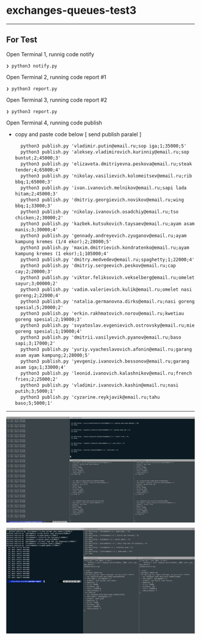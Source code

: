 # exchanges-queues-test3

---

## For Test

Open Terminal 1, runnig code notify

    ❯ python3 notify.py


Open Terminal 2, running code report #1

    ❯ python3 report.py


Open Terminal 3, running code report #2

    ❯ python3 report.py


Open Terminal 4, running code publish

- copy and paste code below [ send publish paralel ]

        python3 publish.py 'vladimir.putin@email.ru;sop iga;1;35000;5'
        python3 publish.py 'aleksey.vladimirovich.kurinniy@email.ru;sop buntut;2;45000;3'
        python3 publish.py 'elizaveta.dmitriyevna.peskova@email.ru;steak tender;4;65000;4'
        python3 publish.py 'nikolay.vasilievich.kolomeitsev@email.ru;rib bbq;1;65000;3'
        python3 publish.py 'ivan.ivanovich.melnikov@email.ru;sapi lada hitam;2;45000;3'
        python3 publish.py 'dmitriy.georgievich.novikov@email.ru;wing bbq;1;33000;3'
        python3 publish.py 'nikolay.ivanovich.osadchiy@email.ru;tso chicken;2;30000;2'
        python3 publish.py 'kazbek.kutsukovich.taysaev@email.ru;ayam asam manis;3;30000;4'
        python3 publish.py 'gennady.andreyevich.zyuganov@email.ru;ayam kampung kremes (1/4 ekor);2;28000;5'
        python3 publish.py 'maxim.dmitrievich.kondratenko@email.ru;ayam kampung kremes (1 ekor);1;105000;4'
        python3 publish.py 'dmitry.medvedev@email.ru;spaghetty;1;22000;4'
        python3 publish.py 'dmitriy.sergeevich.peskov@email.ru;cap cay;2;20000;3'
        python3 publish.py 'viktor.feliksovich.vekselberg@email.ru;omelet sayur;3;00000;2'
        python3 publish.py 'vadim.valerievich.kulik@email.ru;omelet nasi goreng;2;22000;4'
        python3 publish.py 'natalia.germanovna.dirks@email.ru;nasi goreng spesial;5;20000;2'
        python3 publish.py 'erkin.rakhmatovich.norov@email.ru;kwetiau goreng spesial;2;19000;3'
        python3 publish.py 'svyatoslav.evgenievich.ostrovsky@email.ru;mie goreng spesial;1;19000;4'
        python3 publish.py 'dmitrii.vasilyevich.pyanov@email.ru;baso sapi;3;17000;2'
        python3 publish.py 'yuriy.vyacheslavovich.afonin@email.ru;garang asam ayam kampung;2;28000;5'
        python3 publish.py 'yevgeniy.ivanovich.bessonov@email.ru;garang asam iga;1;33000;4'
        python3 publish.py 'leonid.ivanovich.kalashnikov@email.ru;french fries;2;25000;2'
        python3 publish.py 'vladimir.ivanovich.kashin@email.ru;nasi putih;3;5000;1'
        python3 publish.py 'cyzarine.reykjavik@email.ru;tahu baso;5;5000;1'



---

<p align="center">
    <img src="./result order - consume roundrobin with Asynchronous 2022-04-17 at 1.26.30 PM.png" alt="image1" style="display: block; margin: 0 auto;">
</p>

<p align="center">
    <img src="./result order - consume roundrobin with Asynchronous.png" alt="image2" style="display: block; margin: 0 auto;">
</p>